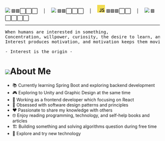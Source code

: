 <code><img width="25" src="https://img.icons8.com/color/2x/c-sharp-logo.png" /></code>
🟩🟩⬜⬜⬜ &nbsp;&nbsp;&nbsp;&nbsp;|&nbsp;&nbsp;&nbsp;&nbsp;
<code><img width="25" src="https://img.icons8.com/color/2x/java-coffee-cup-logo.png" /></code>
🟩🟩⬜⬜⬜ &nbsp;&nbsp;&nbsp;&nbsp;|&nbsp;&nbsp;&nbsp;&nbsp;
<code><img width="25" src="https://raw.githubusercontent.com/github/explore/80688e429a7d4ef2fca1e82350fe8e3517d3494d/topics/javascript/javascript.png" /></code>
🟩🟩🟩⬜⬜ &nbsp;&nbsp;&nbsp;&nbsp;|&nbsp;&nbsp;&nbsp;&nbsp; <code><img width="25" src="https://img.icons8.com/color/2x/golang.png" /></code>
🟩⬜⬜⬜⬜
<hr/>

<pre>
When humans are interested in something,
Concentration, willpower, curiosity, the desire to learn, and exploring make everything become possible.
Interest produces motivation, and motivation keeps them moving.

- Interest is the origin -
</pre>

# <img src="https://raw.githubusercontent.com/MartinHeinz/MartinHeinz/master/wave.gif" width="30px">About Me

<ul>
 <li> 📚 Currently learning Spring Boot and exploring backend development</li>
 <li> 🎮 Exploring to Unity and Graphic Design at the same time</li>
 <li> 💼 Working as a frontend developer which focusing on React</li>
 <li> 🤪 Obsessed with software design patterns and principles</li>
 <li> ❤️ Passionate to share my knowledge with others</li>
 <li> 🤓 Enjoy reading programming, technology, and self-help books and articles</li>
 <li> 🏗️ Building something and solving algorithms question during free time</li>
 <li> 🔎 Explore and try new technology</li>
</ul>
  
<!--
**WeeHong/WeeHong** is a ✨ _special_ ✨ repository because its `README.md` (this file) appears on your GitHub profile.


- 📚 Currently learning Spring Boot and exploring backend development
- 🎮 Exploring to Unity and Graphic Design at the same time
- 💼 Working as a frontend developer which focusing on React
- 🤪 Obsessed with software design patterns and principles
- ❤️ Passionate to share my knowledge with others
- 🤓 Enjoy reading programming, technology, and self-help books and articles
- 🏗️ Building something and solving algorithms question during free time
- 🔎 Explore and try new technology

<br/>

<img align="center" src="https://github-readme-stats.vercel.app/api?username=weehong&show_icons=true&title_color=fff&icon_color=79ff97&text_color=9f9f9f&bg_color=151515" />


Here are some ideas to get you started:

- 🔭 I’m currently working on ...
- 🌱 I’m currently learning ...
- 👯 I’m looking to collaborate on ...
- 🤔 I’m looking for help with ...
- 💬 Ask me about ...
- 📫 How to reach me: ...
- 😄 Pronouns: ...
- ⚡ Fun fact: ...
-->

